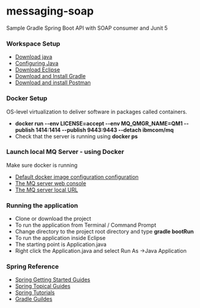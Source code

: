 # messaging-soap

Sample Gradle Spring Boot API with SOAP consumer and Junit 5

### Workspace Setup

- [Download java](https://jdk.java.net/archive/)
- [Configuring Java](https://docs.oracle.com/cd/E19182-01/821-0917/inst_jdk_javahome_t/index.html)
- [Download Eclipse](https://www.eclipse.org/downloads/packages/)
- [Download and Install Gradle](https://docs.gradle.org/current/userguide/installation.html)
- [Download and install Postman](https://www.getpostman.com/downloads/)

### Docker Setup

OS-level virtualization to deliver software in packages called containers.

- **docker run -‑env LICENSE=accept --env MQ_QMGR_NAME=QM1 --publish 1414:1414 --publish 9443:9443 --detach ibmcom/mq**
- Check that the server is running using **docker ps**

### Launch local MQ Server - using Docker

Make sure docker is running

- [Default docker image configuration configuration](https://github.com/ibm-messaging/mq-container/blob/master/docs/developer-config.md#default-developer-configuration)
- [The MQ server web console](https://github.com/ibm-messaging/mq-container/blob/master/docs/developer-config.md#web-console)
- [The MQ server local URL](https://127.0.0.1:9443/ibmmq/console/login.html)

### Running the application

- Clone or download the project
- To run the application from Terminal / Command Prompt
- Change directory to the project root directory and type **gradle bootRun**
- To run the application inside Eclipse
- The starting point is Application.java
- Right click the Application.java and select Run As ->Java Application

### Spring Reference

- [Spring Getting Started Guides](https://spring.io/guides#getting-started-guides)
- [Spring Topical Guides](https://spring.io/guides#topical-guides)
- [Spring Tutorials](https://spring.io/guides#tutorials)
- [Gradle Guildes](https://gradle.org/guides/)